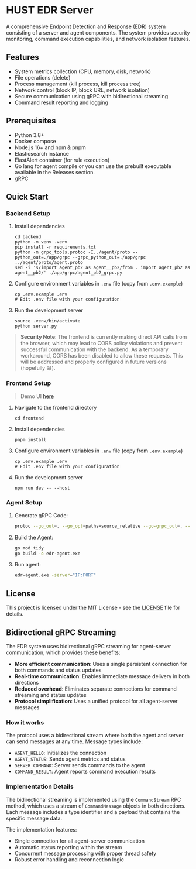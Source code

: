 # HUST EDR Server

A comprehensive Endpoint Detection and Response (EDR) system consisting of a server and agent components. The system provides security monitoring, command execution capabilities, and network isolation features.

## Features

- System metrics collection (CPU, memory, disk, network)
- File operations (delete)
- Process management (kill process, kill process tree)
- Network control (block IP, block URL, network isolation)
- Secure communication using gRPC with bidirectional streaming
- Command result reporting and logging

## Prerequisites

- Python 3.8+
- Docker compose
- Node.js 16+ and npm & pnpm
- Elasticsearch instance
- ElastAlert container (for rule execution)
- Go lang for agent compile or you can use the prebuilt executable available in the Releases section.
- gRPC

## Quick Start

### Backend Setup

1. Install dependencies
   ```
   cd backend
   python -m venv .venv
   pip install -r requirements.txt
   python -m grpc_tools.protoc -I../agent/proto --python_out=./app/grpc --grpc_python_out=./app/grpc ../agent/proto/agent.proto
   sed -i 's/import agent_pb2 as agent__pb2/from . import agent_pb2 as agent__pb2/' ./app/grpc/agent_pb2_grpc.py
   ```

2. Configure environment variables in `.env` file (copy from `.env.example`)
   ```
   cp .env.example .env
   # Edit .env file with your configuration
   ```

3. Run the development server
   ```
   source .venv/bin/activate
   python server.py
   ``` 

> **Security Note**: The frontend is currently making direct API calls from the browser, which may lead to CORS policy violations and prevent successful communication with the backend. As a temporary workaround, CORS has been disabled to allow these requests. This will be addressed and properly configured in future versions (hopefully 😅).

### Frontend Setup

> Demo UI [here](./frontend/README.md)

1. Navigate to the frontend directory
   ```
   cd frontend
   ```

2. Install dependencies
   ```
   pnpm install
   ```

3. Configure environment variables in `.env` file (copy from `.env.example`)
   ```
   cp .env.example .env
   # Edit .env file with your configuration
   ```

4. Run the development server
   ```
   npm run dev -- --host
   ``` 

### Agent Setup

1. Generate gRPC Code:
   ```bash
   protoc --go_out=. --go_opt=paths=source_relative --go-grpc_out=. --go-grpc_opt=paths=source_relative proto/agent.proto
   ```

2. Build the Agent:
   ```bash
   go mod tidy
   go build -o edr-agent.exe
   ```

3. Run agent:
   ```bash
   edr-agent.exe -server="IP:PORT"
   ```

## License

This project is licensed under the MIT License - see the [LICENSE](./LICENSE) file for details. 

## Bidirectional gRPC Streaming

The EDR system uses bidirectional gRPC streaming for agent-server communication, which provides these benefits:

- **More efficient communication**: Uses a single persistent connection for both commands and status updates
- **Real-time communication**: Enables immediate message delivery in both directions
- **Reduced overhead**: Eliminates separate connections for command streaming and status updates
- **Protocol simplification**: Uses a unified protocol for all agent-server messages

### How it works

The protocol uses a bidirectional stream where both the agent and server can send messages at any time.
Message types include:

- `AGENT_HELLO`: Initializes the connection
- `AGENT_STATUS`: Sends agent metrics and status
- `SERVER_COMMAND`: Server sends commands to the agent
- `COMMAND_RESULT`: Agent reports command execution results

### Implementation Details

The bidirectional streaming is implemented using the `CommandStream` RPC method, which uses a stream of `CommandMessage` objects in both directions. Each message includes a type identifier and a payload that contains the specific message data. 

The implementation features:
- Single connection for all agent-server communication
- Automatic status reporting within the stream
- Concurrent message processing with proper thread safety
- Robust error handling and reconnection logic
